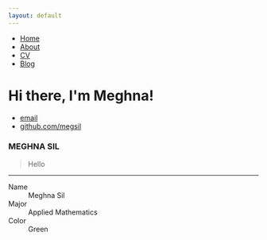 ```yaml
---
layout: default
---
```


<!DOCTYPE html>
<html>
	<head>
		<!-- link to main stylesheet -->
		<link rel="stylesheet" type="text/css" href="/css/main.css">
	</head>
	<body>
		<nav>
    		<ul>
        		<li><a href="/">Home</a></li>
	        	<li><a href="/about">About</a></li>
        		<li><a href="/cv">CV</a></li>
        		<li><a href="/blog">Blog</a></li>
    		</ul>
		</nav>
		<div class="container">
    		<div class="blurb">
        		<h1>Hi there, I'm Meghna!</h1>
    		</div><!-- /.blurb -->
		</div><!-- /.container -->
		<footer>
    		<ul>
        		<li><a href="mailto:sil.meghna@gmail.com">email</a></li>
        		<li><a href="https://github.com/megsil">github.com/megsil</a></li>
			</ul>
		</footer>
	</body>
</html>

### MEGHNA SIL

> Hello


* * *



<dl>
<dt>Name</dt>
<dd>Meghna Sil</dd>
<dt>Major</dt>
<dd>Applied Mathematics</dd>
<dt>Color</dt>
<dd>Green</dd>
</dl>



